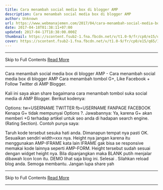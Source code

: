 ```yaml
---
title: Cara menambah social media box di blogger AMP
description: Cara menambah social media box di blogger AMP
author: Unknown
url: https://www.webmanajemen.com/2017/04/cara-menambah-social-media-box-di.html
date: 2017-04-18T01:38:11+07:00
updated: 2017-04-17T18:38:00.000Z
thumbnail: https://scontent.fsub2-1.fna.fbcdn.net/v/t1.0-9/fr/cp0/e15/q65/17796846_1773189839677671_6977008867135609966_n.png.jpg?efg=eyJpIjoidCJ9&oh=292c21d1c58e8e185a8d6c63dec60c5a&oe=5957C4B8
cover: https://scontent.fsub2-1.fna.fbcdn.net/v/t1.0-9/fr/cp0/e15/q65/17796846_1773189839677671_6977008867135609966_n.png.jpg?efg=eyJpIjoidCJ9&oh=292c21d1c58e8e185a8d6c63dec60c5a&oe=5957C4B8
---
```


<hr/> Skip to Full Contents <a href="https://www.webmanajemen.com/2017/04/cara-menambah-social-media-box-di.html" rel="follow" class="button" id="read-more">Read More</a> <hr/> Cara menambah social media box di blogger AMP - Cara menambah social media box di blogger AMP Cara menambah tombol G+, Like Facebook + Follow Twitter di AMP Blogger.





Kali ini saya akan share bagaimana cara menambah tombol suka social media di AMP Blogger.
Berikut kodenya:

<amp-iframe width=300 height=122 sandbox='allow-scripts allow-same-origin allow-popups allow-popups-to-escape-sandbox' layout='responsive' frameborder='0' scrolling='no' src='https://source.l3n4r0x.cf/php/social.php?tw=USERNAME_TWITTER&fb=USERNAME_FACEBOOK'></amp-iframe>
Options:
tw=USERNAME TWITTER
fb=USERNAME FANPAGE FACEBOOK
Kenapa G+ tidak mempunyai Options ?.
Jawabannya: Ya, karena G+ akan memberi +G terhadap artikel untuk seo anda di hadapan search engine. (Rating Section).
Contoh punya saya:

<amp-iframe width=300 height=122 sandbox='allow-scripts allow-same-origin allow-popups allow-popups-to-escape-sandbox' layout='responsive' frameborder='0' scrolling='no' src='https://source.l3n4r0x.cf/php/social.php?tw=DimasSkynetCybe&fb=secretnetworkforces'></amp-iframe>
Taruh kode tersebut sesuka hati anda. Dimanapun tempat nya pasti OK. Sesuaikan sendiri width=xxx nya. Height nya jangan karena itu menggunakan AMP-IFRAME kata lain IFRAME gak bisa se responsive memakai kode lainnya seperti AMP-FORM. Height tersebut sudah sesuai dengan widget height nya. Bila dipanjangkan maka BLANK putih menjalar dibawah Icon Icon itu. DEMO lihat saja blog ini.
Selesai . Silahkan reload blog anda.
Semoga membantu. Jangan lupa share yah <hr/> Skip to Full Contents <a href="https://www.webmanajemen.com/2017/04/cara-menambah-social-media-box-di.html" rel="follow" class="button" id="read-more">Read More</a> <hr/>